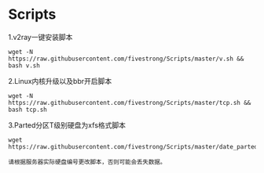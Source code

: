 # Scripts 
1.v2ray一键安装脚本
```shell
wget -N https://raw.githubusercontent.com/fivestrong/Scripts/master/v.sh && bash v.sh
```
2.Linux内核升级以及bbr开启脚本
```shell
wget -N https://raw.githubusercontent.com/fivestrong/Scripts/master/tcp.sh && bash tcp.sh
```
3.Parted分区T级别硬盘为xfs格式脚本
```shell
wget  https://raw.githubusercontent.com/fivestrong/Scripts/master/date_parted.sh

请根据服务器实际硬盘编号更改脚本，否则可能会丢失数据。
```
